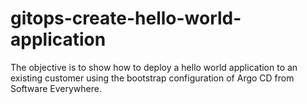 # gitops-create-hello-world-application

The objective is to show how to deploy a hello world application to an existing customer using the bootstrap configuration of Argo CD from Software Everywhere.
